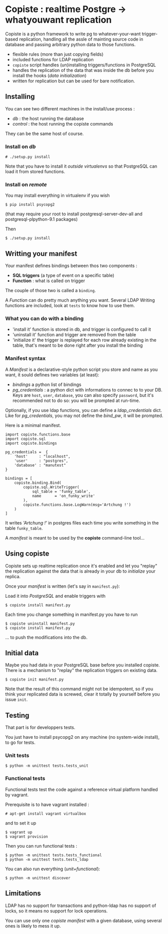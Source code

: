 Copiste : realtime Postgre → whatyouwant replication
====================================================



Copiste is a python framework to write pg to whatever-your-want trigger-based
  replication, handling all the assle of mainting source code in database and
  passing arbitrary python data to those functions.

- flexible rules (more than just copying fields)
- included functions for LDAP replication
- `copiste` script handles (un)installing triggers/functions in PostgreSQL
- handles the replication of the data that was inside the db before you install
  the hooks (*data initialization*)
- written for replication but can be used for bare notification.

Installing
----------

You can see two different machines in the install/use process :

 - *db* : the host running the database
 - *control* : the host running the copiste commands

 They can be the same host of course.

### Install on *db* ###

    # ./setup.py install

Note that you have to install it *outside virtualenvs* so that PostgreSQL can
load it from stored functions.

### Install on *remote* ###

You may install everything in virtualenv if you wish

    $ pip install psycopg2

(that may require your root to install postgresql-server-dev-all and
postgresql-plpython-9.1 packages)

Then

	$ ./setup.py install


Writting your manifest
---------------------

Your manifest defines bindings between thos two components :

* **SQL triggers** (a type of event on a specific table)
* **Function** : what is called on trigger

The couple of those two is called a `binding`.

A *Function* can do pretty much anything you want. Several LDAP Writing functions
are included, look at `tests` to know how to use them.

### What you can do with a binding ###

* 'install it' function is stored in db, and trigger is configured to call it
* 'uninstall it' function and trigger are removed from the table
* 'initialize it' the trigger is replayed for each row already existing in the
  table, that's meant to be done right after you install the binding

### Manifest syntax ###

A *Manifest* is a declarative-style python script you store and name as you
want, it sould defines two variables (at least):

* *bindings* a python list of bindings
* *pg_credentials* : a python dict with informations to connec to to your DB.
   Keys are `host`, `user`, `database`, you can also specify `password`, but
   it's recommended not to do so:  you will be prompted at run-time.

Optionally, if you use ldap functions, you can define a *ldap_credentials*
dict. Like for *pg_credentials*, you may not define the *bind_pw*, it will be
prompted.

Here is a minimal manifest.

    import copiste.functions.base
	import copiste.sql
	import copiste.bindings

	pg_credentials =  {
        'host'     : "localhost",
        'user'     : "postgres",
        'database' : "manutest"
    }

	bindings = [
		copiste.binding.Bind(
		    copiste.sql.WriteTrigger(
			    sql_table = 'funky_table',
			    name      = 'on_funky_write'
			),
			copiste.functions.base.LogWarn(msg='Artchung !')
		)
	]

It writes *'Artchung !'* in postgres files each time you write something in the
table `funky_table`.

A *manifest* is meant to be used by the **copiste** command-line tool…

Using copiste
-------------

Copiste sets up realtime replication once it's enabled and let you "replay" the
replication against the data that is already in your db to *initialize* your
replica.

Once your *manifest* is written (let's say in `manifest.py`):

Load it into *PostgreSQL* and enable triggers with

    $ copiste install manifest.py

Each time you change something in manifest.py you have to run

	$ copiste uninstall manifest.py
	$ copiste install manifest.py

… to push the modifications into the db.

Initial data
------------

Maybe you had data in your PostgreSQL base before you installed copiste. There
is a mechanism to "replay" the replication triggers on existing data.

    $ copiste init manifest.py

Note that the result of this command might not be idempotent, so if you think
your replicated data is screwed, clear it totally by yourself before you issue
`init`.


Testing
-------

That part is for developpers tests.

You just have to install psycopg2 on any machine (no system-wide install), to go
for tests.

### Unit tests ###

    $ python -m unittest tests.tests_unit

### Functional tests ###

Functional tests test the code against a reference virtual platform handled
by vagrant.

Prerequisite is to have vagrant installed :

    # apt-get install vagrant virtualbox

and to set it up

    $ vagrant up
    $ vagrant provision

Then you can run functional tests :

    $ python -m unittest tests.tests_functional
    $ python -m unittest tests.tests_ldap


You can also run everything (*unit+functional*):

    $ python -m unittest discover


Limitations
-----------

LDAP has no support for transactions and python-ldap has no support of locks, so
it means no support for lock operations.

You can use only one *copiste* *manifest* with a given database, using several
ones is likely to mess it up.

